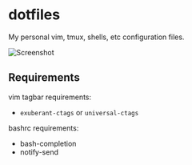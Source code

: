 # dotfiles
My personal vim, tmux, shells, etc configuration files.

![Screenshot](./screenshots/screenshot.png)

## Requirements

vim tagbar requirements:

- `exuberant-ctags` or `universal-ctags`

bashrc requirements:

- bash-completion
- notify-send
